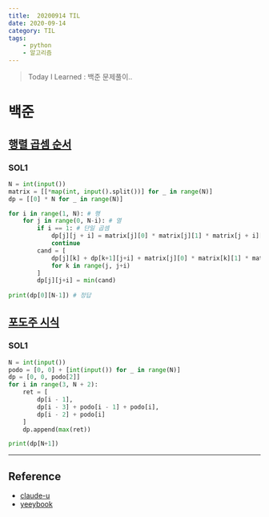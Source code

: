 ```yaml
---
title:  20200914 TIL
date: 2020-09-14
category: TIL
tags:
    - python
    - 알고리즘
---
```


> Today I Learned : 백준 문제풀이.. 

# 백준

## [행렬 곱셈 순서](https://www.acmicpc.net/problem/11049)

### SOL1
```python
N = int(input())
matrix = [[*map(int, input().split())] for _ in range(N)]
dp = [[0] * N for _ in range(N)] 

for i in range(1, N): # 행
    for j in range(0, N-i): # 열
        if i == 1: # 단일 곱셈
            dp[j][j + i] = matrix[j][0] * matrix[j][1] * matrix[j + i][1]
            continue
        cand = [
            dp[j][k] + dp[k+1][j+i] + matrix[j][0] * matrix[k][1] * matrix[j+i][1]
            for k in range(j, j+i)
        ]
        dp[j][j+i] = min(cand)
                
print(dp[0][N-1]) # 정답
```

## [포도주 시식](https://www.acmicpc.net/problem/2156)

### SOL1
```python
N = int(input())
podo = [0, 0] + [int(input()) for _ in range(N)]
dp = [0, 0, podo[2]]
for i in range(3, N + 2):
    ret = [
        dp[i - 1], 
        dp[i - 3] + podo[i - 1] + podo[i],
        dp[i - 2] + podo[i]
    ]
    dp.append(max(ret))

print(dp[N+1])
```

---
## Reference
- [claude-u](https://claude-u.tistory.com/271)
- [yeeybook](https://yeeybook.tistory.com/127)